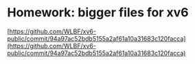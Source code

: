 # Homework: bigger files for xv6

[https://github.com/WLBF/xv6-public/commit/94a97ac52bdb5155a2af61a10a31683c120facca](https://github.com/WLBF/xv6-public/commit/94a97ac52bdb5155a2af61a10a31683c120facca)

